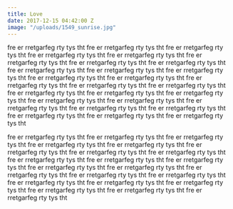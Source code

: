 ```yaml
---
title: Love
date: 2017-12-15 04:42:00 Z
image: "/uploads/1549_sunrise.jpg"
---
```


fre er rretgarfeg rty tys tht fre er rretgarfeg rty tys tht fre er rretgarfeg rty tys tht fre er rretgarfeg rty tys tht fre er rretgarfeg rty tys tht fre er rretgarfeg rty tys tht fre er rretgarfeg rty tys tht fre er rretgarfeg rty tys tht fre er rretgarfeg rty tys tht fre er rretgarfeg rty tys tht fre er rretgarfeg rty tys tht fre er rretgarfeg rty tys tht fre er rretgarfeg rty tys tht fre er rretgarfeg rty tys tht fre er rretgarfeg rty tys tht fre er rretgarfeg rty tys tht fre er rretgarfeg rty tys tht fre er rretgarfeg rty tys tht fre er rretgarfeg rty tys tht fre er rretgarfeg rty tys tht fre er rretgarfeg rty tys tht fre er rretgarfeg rty tys tht fre er rretgarfeg rty tys tht fre er rretgarfeg rty tys tht fre er rretgarfeg rty tys tht fre er rretgarfeg rty tys tht fre er rretgarfeg rty tys tht 

fre er rretgarfeg rty tys tht fre er rretgarfeg rty tys tht fre er rretgarfeg rty tys tht fre er rretgarfeg rty tys tht fre er rretgarfeg rty tys tht fre er rretgarfeg rty tys tht fre er rretgarfeg rty tys tht fre er rretgarfeg rty tys tht fre er rretgarfeg rty tys tht fre er rretgarfeg rty tys tht fre er rretgarfeg rty tys tht fre er rretgarfeg rty tys tht fre er rretgarfeg rty tys tht fre er rretgarfeg rty tys tht fre er rretgarfeg rty tys tht fre er rretgarfeg rty tys tht fre er rretgarfeg rty tys tht fre er rretgarfeg rty tys tht fre er rretgarfeg rty tys tht fre er rretgarfeg rty tys tht fre er rretgarfeg rty tys tht fre er rretgarfeg rty tys tht 